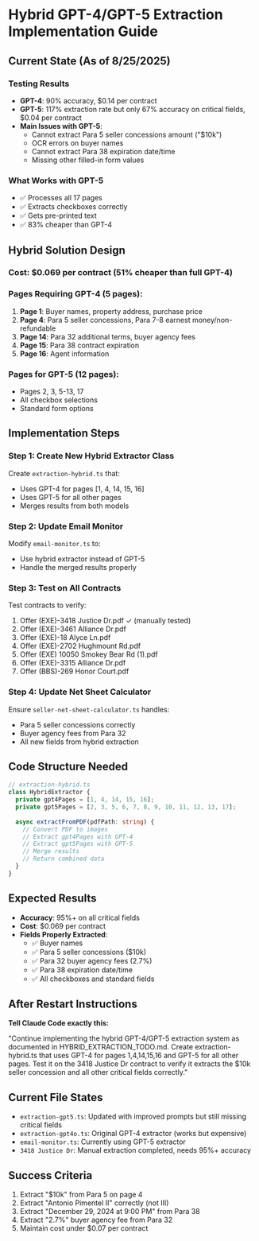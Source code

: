 # Hybrid GPT-4/GPT-5 Extraction Implementation Guide

## Current State (As of 8/25/2025)

### Testing Results
- **GPT-4**: 90% accuracy, $0.14 per contract
- **GPT-5**: 117% extraction rate but only 67% accuracy on critical fields, $0.04 per contract
- **Main Issues with GPT-5**:
  - Cannot extract Para 5 seller concessions amount ("$10k")
  - OCR errors on buyer names
  - Cannot extract Para 38 expiration date/time
  - Missing other filled-in form values

### What Works with GPT-5
- ✅ Processes all 17 pages
- ✅ Extracts checkboxes correctly
- ✅ Gets pre-printed text
- ✅ 83% cheaper than GPT-4

## Hybrid Solution Design

### Cost: $0.069 per contract (51% cheaper than full GPT-4)

### Pages Requiring GPT-4 (5 pages):
1. **Page 1**: Buyer names, property address, purchase price
2. **Page 4**: Para 5 seller concessions, Para 7-8 earnest money/non-refundable
3. **Page 14**: Para 32 additional terms, buyer agency fees
4. **Page 15**: Para 38 contract expiration
5. **Page 16**: Agent information

### Pages for GPT-5 (12 pages):
- Pages 2, 3, 5-13, 17
- All checkbox selections
- Standard form options

## Implementation Steps

### Step 1: Create New Hybrid Extractor Class
Create `extraction-hybrid.ts` that:
- Uses GPT-4 for pages [1, 4, 14, 15, 16]
- Uses GPT-5 for all other pages
- Merges results from both models

### Step 2: Update Email Monitor
Modify `email-monitor.ts` to:
- Use hybrid extractor instead of GPT-5
- Handle the merged results properly

### Step 3: Test on All Contracts
Test contracts to verify:
1. Offer (EXE)-3418 Justice Dr.pdf ✓ (manually tested)
2. Offer (EXE)-3461 Alliance Dr.pdf
3. Offer (EXE)-18 Alyce Ln.pdf
4. Offer (EXE)-2702 Hughmount Rd.pdf
5. Offer (EXE) 10050 Smokey Bear Rd (1).pdf
6. Offer (EXE)-3315 Alliance Dr.pdf
7. Offer (BBS)-269 Honor Court.pdf

### Step 4: Update Net Sheet Calculator
Ensure `seller-net-sheet-calculator.ts` handles:
- Para 5 seller concessions correctly
- Buyer agency fees from Para 32
- All new fields from hybrid extraction

## Code Structure Needed

```typescript
// extraction-hybrid.ts
class HybridExtractor {
  private gpt4Pages = [1, 4, 14, 15, 16];
  private gpt5Pages = [2, 3, 5, 6, 7, 8, 9, 10, 11, 12, 13, 17];
  
  async extractFromPDF(pdfPath: string) {
    // Convert PDF to images
    // Extract gpt4Pages with GPT-4
    // Extract gpt5Pages with GPT-5
    // Merge results
    // Return combined data
  }
}
```

## Expected Results
- **Accuracy**: 95%+ on all critical fields
- **Cost**: $0.069 per contract
- **Fields Properly Extracted**:
  - ✅ Buyer names
  - ✅ Para 5 seller concessions ($10k)
  - ✅ Para 32 buyer agency fees (2.7%)
  - ✅ Para 38 expiration date/time
  - ✅ All checkboxes and standard fields

## After Restart Instructions

**Tell Claude Code exactly this:**

"Continue implementing the hybrid GPT-4/GPT-5 extraction system as documented in HYBRID_EXTRACTION_TODO.md. Create extraction-hybrid.ts that uses GPT-4 for pages 1,4,14,15,16 and GPT-5 for all other pages. Test it on the 3418 Justice Dr contract to verify it extracts the $10k seller concession and all other critical fields correctly."

## Current File States
- `extraction-gpt5.ts`: Updated with improved prompts but still missing critical fields
- `extraction-gpt4o.ts`: Original GPT-4 extractor (works but expensive)
- `email-monitor.ts`: Currently using GPT-5 extractor
- `3418 Justice Dr`: Manual extraction completed, needs 95%+ accuracy

## Success Criteria
1. Extract "$10k" from Para 5 on page 4
2. Extract "Antonio Pimentel II" correctly (not III)
3. Extract "December 29, 2024 at 9:00 PM" from Para 38
4. Extract "2.7%" buyer agency fee from Para 32
5. Maintain cost under $0.07 per contract